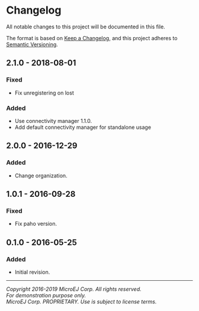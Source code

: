 # Changelog

All notable changes to this project will be documented in this file.

The format is based on [Keep a Changelog](https://keepachangelog.com/en/1.0.0/),
and this project adheres to [Semantic Versioning](https://semver.org/spec/v2.0.0.html).

## 2.1.0 - 2018-08-01

### Fixed

  - Fix unregistering on lost
  
### Added

  - Use connectivity manager 1.1.0.
  - Add default connectivity manager for standalone usage

## 2.0.0 - 2016-12-29

### Added

  - Change organization.

## 1.0.1 - 2016-09-28

### Fixed

  - Fix paho version.
  
## 0.1.0 - 2016-05-25

### Added

  - Initial revision.


---
_Copyright 2016-2019 MicroEJ Corp. All rights reserved._  
_For demonstration purpose only._  
_MicroEJ Corp. PROPRIETARY. Use is subject to license terms._  